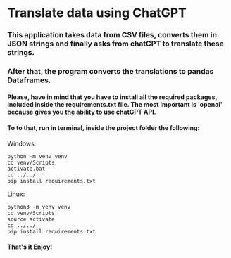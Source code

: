 # Translate data using ChatGPT

### This application takes data from CSV files, converts them in JSON strings and finally asks from chatGPT to translate these strings.
### After that, the program converts the translations to pandas Dataframes.

#### Please, have in mind that you have to install all the required packages, included inside the requirements.txt file. The most important is 'openai' because gives you the ability to use chatGPT API.

#### To to that, run in terminal, inside the project folder the following: 

Windows:

```
python -m venv venv
cd venv/Scripts
activate.bat
cd ../../
pip install requirements.txt
```

Linux:

```
python3 -m venv venv
cd venv/Scripts
source activate
cd ../../
pip install requirements.txt
```
#### That's it Enjoy!